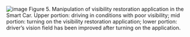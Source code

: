 ![image](https://github.com/smartCarLab/smartCar/blob/master/image/image5.png?raw=true)
Figure 5. Manipulation of visibility restoration application in the Smart Car. Upper portion:
driving in conditions with poor visibility; mid portion: turning on the visibility restoration application;
lower portion: driver’s vision field has been improved after turning on the application.
